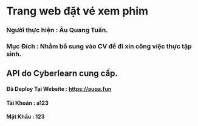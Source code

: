 # Trang web đặt vé xem phim

### Người thực hiện : Âu Quang Tuấn.

### Mục Đích : Nhằm bổ sung vào CV để đi xin công việc thực tập sinh.

 
## API do Cyberlearn cung cấp.

#### Đã Deploy Tại Website : https://auqa.fun
#### Tài Khoản : a123
#### Mật Khẩu : 123
